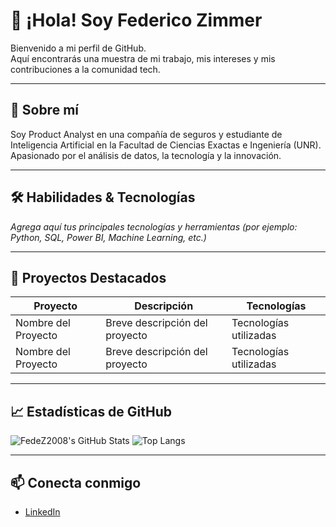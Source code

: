 # 👋 ¡Hola! Soy Federico Zimmer

Bienvenido a mi perfil de GitHub.  
Aquí encontrarás una muestra de mi trabajo, mis intereses y mis contribuciones a la comunidad tech.

---

## 🚀 Sobre mí

Soy Product Analyst en una compañía de seguros y estudiante de Inteligencia Artificial en la Facultad de Ciencias Exactas e Ingeniería (UNR).  
Apasionado por el análisis de datos, la tecnología y la innovación.

---

## 🛠️ Habilidades & Tecnologías

*Agrega aquí tus principales tecnologías y herramientas (por ejemplo: Python, SQL, Power BI, Machine Learning, etc.)*

---

## 🌟 Proyectos Destacados

| Proyecto | Descripción | Tecnologías |
| -------- | ----------- | ----------- |
| Nombre del Proyecto | Breve descripción del proyecto | Tecnologías utilizadas |
| Nombre del Proyecto | Breve descripción del proyecto | Tecnologías utilizadas |

---

## 📈 Estadísticas de GitHub

![FedeZ2008's GitHub Stats](https://github-readme-stats.vercel.app/api?username=FedeZ2008&show_icons=true&theme=radical)
![Top Langs](https://github-readme-stats.vercel.app/api/top-langs/?username=FedeZ2008&layout=compact&theme=radical)

---

## 📫 Conecta conmigo

- [LinkedIn](https://www.linkedin.com/in/federico-zimmer-01a2411a7)
